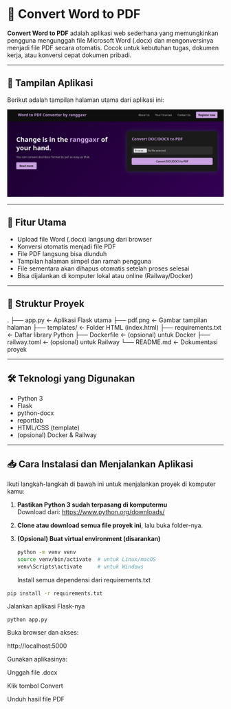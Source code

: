 # 📝 Convert Word to PDF

**Convert Word to PDF** adalah aplikasi web sederhana yang memungkinkan pengguna mengunggah file Microsoft Word (.docx) dan mengonversinya menjadi file PDF secara otomatis. Cocok untuk kebutuhan tugas, dokumen kerja, atau konversi cepat dokumen pribadi.

---

## 📸 Tampilan Aplikasi

Berikut adalah tampilan halaman utama dari aplikasi ini:

![Tampilan Aplikasi](pdf.png)



---

## 🎯 Fitur Utama

- Upload file Word (.docx) langsung dari browser
- Konversi otomatis menjadi file PDF
- File PDF langsung bisa diunduh
- Tampilan halaman simpel dan ramah pengguna
- File sementara akan dihapus otomatis setelah proses selesai
- Bisa dijalankan di komputer lokal atau online (Railway/Docker)

---

## 📁 Struktur Proyek

.
├── app.py ← Aplikasi Flask utama
├── pdf.png ← Gambar tampilan halaman
├── templates/ ← Folder HTML (index.html)
├── requirements.txt ← Daftar library Python
├── Dockerfile ← (opsional) untuk Docker
├── railway.toml ← (opsional) untuk Railway
└── README.md ← Dokumentasi proyek


---

## 🛠 Teknologi yang Digunakan

- Python 3
- Flask
- python-docx
- reportlab
- HTML/CSS (template)
- (opsional) Docker & Railway

---

## 📥 Cara Instalasi dan Menjalankan Aplikasi

Ikuti langkah-langkah di bawah ini untuk menjalankan proyek di komputer kamu:

1. **Pastikan Python 3 sudah terpasang di komputermu**  
   Download dari: https://www.python.org/downloads/

2. **Clone atau download semua file proyek ini**, lalu buka folder-nya.

3. **(Opsional) Buat virtual environment (disarankan)**  
   ```bash
   python -m venv venv
   source venv/bin/activate  # untuk Linux/macOS
   venv\Scripts\activate     # untuk Windows
   ```
    Install semua dependensi dari requirements.txt
```bash
pip install -r requirements.txt
```
Jalankan aplikasi Flask-nya
```
python app.py
```
Buka browser dan akses:

http://localhost:5000

Gunakan aplikasinya:

  Unggah file .docx

  Klik tombol Convert

  Unduh hasil file PDF
